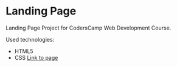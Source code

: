 # Landing Page
Landing Page Project for CodersCamp Web Development Course.

Used technologies: 
- HTML5
- CSS
[Link to page](https://kalitakonrad.github.io/LandingPage/)
